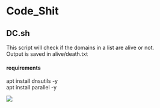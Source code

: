 # Code_Shit

## DC.sh
This script will check if the domains in a list are alive or not.  
Output is saved in alive/death.txt

#### requirements

apt install dnsutils -y  
apt install parallel -y  

<img src="https://cdn.discordapp.com/attachments/289864065751318528/522780834529542144/dc.PNG">

